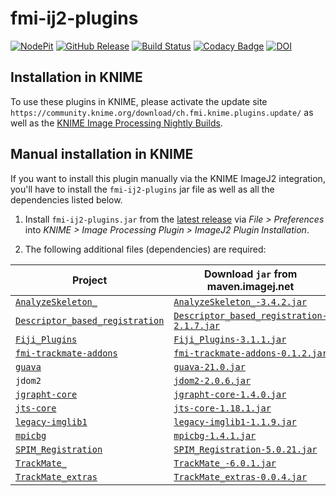 # fmi-ij2-plugins

[![NodePit](https://img.shields.io/badge/NodePit-FMI%20KNIME%20Plugins-yellow.svg)](https://nodepit.com/iu/ch.fmi.knime.plugins)
[![GitHub Release](https://img.shields.io/github/release/fmi-faim/fmi-ij2-plugins.svg)](https://github.com/fmi-faim/fmi-ij2-plugins/releases)
[![Build Status](https://github.com/fmi-faim/fmi-ij2-plugins/actions/workflows/build-main.yml/badge.svg)](https://github.com/fmi-faim/fmi-ij2-plugins/actions/workflows/build-main.yml)
[![Codacy Badge](https://app.codacy.com/project/badge/Grade/97b75dbd7ff241888fb2339fdb5dcebc)](https://www.codacy.com/gh/fmi-faim/fmi-ij2-plugins/dashboard?utm_source=github.com&amp;utm_medium=referral&amp;utm_content=fmi-faim/fmi-ij2-plugins&amp;utm_campaign=Badge_Grade)
[![DOI](https://zenodo.org/badge/72086675.svg)](https://zenodo.org/badge/latestdoi/72086675)

## Installation in KNIME

To use these plugins in KNIME, please activate the update site `https://community.knime.org/download/ch.fmi.knime.plugins.update/` as well as the [KNIME Image Processing Nightly Builds](https://www.knime.com/wiki/knime-image-processing-nightly-build).

## Manual installation in KNIME

If you want to install this plugin manually via the KNIME ImageJ2 integration, you'll have to install the `fmi-ij2-plugins` jar file as well as all the dependencies listed below.

1. Install `fmi-ij2-plugins.jar` from the [latest release](https://github.com/fmi-faim/fmi-ij2-plugins/releases/latest) via *File > Preferences* into *KNIME > Image Processing Plugin > ImageJ2 Plugin Installation*.

2. The following additional files (dependencies) are required:

| Project | Download `jar` from maven.imagej.net |
| --- | --- |
| [`AnalyzeSkeleton_`](https://github.com/fiji/AnalyzeSkeleton/) | [`AnalyzeSkeleton_-3.4.2.jar`](http://maven.imagej.net/service/local/repositories/releases/content/sc/fiji/AnalyzeSkeleton_/3.4.2/AnalyzeSkeleton_-3.4.2.jar) |
| [`Descriptor_based_registration`](https://github.com/fiji/Descriptor_based_registration) | [`Descriptor_based_registration-2.1.7.jar`](http://maven.imagej.net/service/local/repositories/releases/content/sc/fiji/Descriptor_based_registration/2.1.7/Descriptor_based_registration-2.1.7.jar) |
| [`Fiji_Plugins`](https://github.com/fiji/Fiji_Plugins) | [`Fiji_Plugins-3.1.1.jar`](http://maven.imagej.net/service/local/repositories/releases/content/sc/fiji/Fiji_Plugins/3.1.1/Fiji_Plugins-3.1.1.jar) |
| [`fmi-trackmate-addons`](https://github.com/fmi-faim/fmi-trackmate-addons) | [`fmi-trackmate-addons-0.1.2.jar`](http://maven.imagej.net/service/local/repositories/releases/content/ch/fmi/fmi-trackmate-addons/0.1.2/fmi-trackmate-addons-0.1.2.jar) |
| [`guava`](https://github.com/google/guava) | [`guava-21.0.jar`](http://maven.imagej.net/service/local/repositories/central/content/com/google/guava/guava/21.0/guava-21.0.jar) |
| `jdom2` | [`jdom2-2.0.6.jar`](http://maven.imagej.net/service/local/repositories/bedatadriven/content/org/jdom/jdom2/2.0.6/jdom2-2.0.6.jar) |
| [`jgrapht-core`](https://github.com/jgrapht/jgrapht) | [`jgrapht-core-1.4.0.jar`](http://maven.imagej.net/service/local/repositories/central/content/org/jgrapht/jgrapht-core/1.4.0/jgrapht-core-1.4.0.jar) |
| [`jts-core`](https://github.com/locationtech/jts) | [`jts-core-1.18.1.jar`](https://repo.maven.apache.org/maven2/org/locationtech/jts/jts-core/1.18.1/jts-core-1.18.1.jar) |
| [`legacy-imglib1`](https://github.com/fiji/legacy-imglib1) | [`legacy-imglib1-1.1.9.jar`](http://maven.imagej.net/service/local/repositories/releases/content/sc/fiji/legacy-imglib1/1.1.9/legacy-imglib1-1.1.9.jar) |
| [`mpicbg`](https://github.com/axtimwalde/mpicbg/tree/master/mpicbg) | [`mpicbg-1.4.1.jar`](http://maven.imagej.net/service/local/repositories/releases/content/mpicbg/mpicbg/1.4.1/mpicbg-1.4.1.jar) |
| [`SPIM_Registration`](https://github.com/fiji/SPIM_Registration) | [`SPIM_Registration-5.0.21.jar`](http://maven.imagej.net/service/local/repositories/releases/content/sc/fiji/SPIM_Registration/5.0.21/SPIM_Registration-5.0.21.jar) |
| [`TrackMate_`](https://github.com/fiji/TrackMate) | [`TrackMate_-6.0.1.jar`](http://maven.imagej.net/service/local/repositories/releases/content/sc/fiji/TrackMate_/6.0.1/TrackMate_-6.0.1.jar) |
| [`TrackMate_extras`](https://github.com/tinevez/TrackMate-extras) | [`TrackMate_extras-0.0.4.jar`](http://maven.imagej.net/service/local/repositories/releases/content/org/scijava/TrackMate_extras/0.0.4/TrackMate_extras-0.0.4.jar) |
